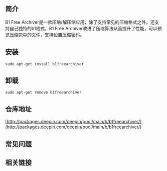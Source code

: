 ## 简介

B1 Free Archiver是一款压缩/解压缩应用，除了支持常见的压缩格式之外，还支持自己独特的b1格式，B1 Free Archiver改进了压缩算法从而提升了性能，可以预览压缩包中的文件，支持设置压缩密码。

## 安装

`sudo apt-get install b1freearchiver`

## 卸载

`sudo apt-get remove b1freearchiver`

## 仓库地址

[http://packages.deepin.com/deepin/pool/main/b/b1freearchiver/](http://packages.deepin.com/deepin/pool/main/b/b1freearchiver/)


## 常见问题


## 相关链接
